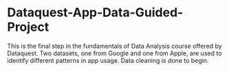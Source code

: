 # Dataquest-App-Data-Guided-Project
This is the final step in the fundamentals of Data Analysis course offered by Dataquest.
Two datasets, one from Google and one from Apple, are used to identify different patterns in app usage. 
Data cleaning is done to begin. 
